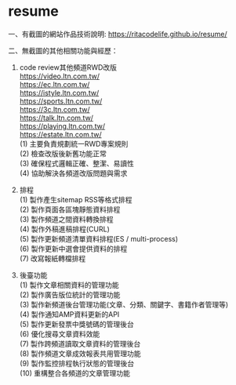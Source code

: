 # resume

一、有截圖的網站作品技術說明: https://ritacodelife.github.io/resume/  
  
二、無截圖的其他相關功能與經歷：  
  1. code review其他頻道RWD改版  
    https://video.ltn.com.tw/  
    https://ec.ltn.com.tw/  
    https://istyle.ltn.com.tw/  
    https://sports.ltn.com.tw/  
    https://3c.ltn.com.tw/  
    https://talk.ltn.com.tw/  
    https://playing.ltn.com.tw/  
    https://estate.ltn.com.tw/  
    (1) 主要負責規劃統一RWD專案規則  
    (2) 檢查改版後新舊功能正常  
    (3) 確保程式邏輯正確、整潔、易讀性  
    (4) 協助解決各頻道改版問題與需求  
    
  2. 排程  
    (1) 製作產生sitemap RSS等格式排程  
    (2) 製作頁面各區塊靜態資料排程  
    (3) 製作頻道之間資料轉換排程  
    (4) 製作外稿進稿排程(CURL)  
    (5) 製作更新頻道清單資料排程(ES / multi-process)  
    (6) 製作更新中選會提供資料的排程  
    (7) 改寫報紙轉檔排程  
      
  3. 後臺功能  
    (1) 製作文章相關資料的管理功能  
    (2) 製作廣告版位統計的管理功能  
    (3) 製作新頻道後台管理功能(文章、分類、關鍵字、書籍作者管理等)  
    (4) 製作通知AMP資料更新的API  
    (5) 製作更新發票中獎號碼的管理後台  
    (6) 優化搜尋文章資料效能  
    (7) 製作跨頻道讀取文章資料的管理後台  
    (8) 製作頻道文章成效報表共用管理功能  
    (9) 製作監控排程執行狀態的管理後台  
    (10) 重構整合各頻道的文章管理功能  
  
  
